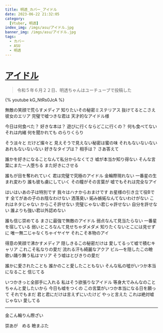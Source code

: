 ```yaml
---
title: 明透_カバー_アイドル
date: 2023-06-22 21:32:05
category:
  [Vtuber, 明透]
index_img: /imgs/asu/アイドル.jpg
banner_img: /imgs/asu/アイドル.jpg
tags:
  - カバー
  - ASU
  - 明透
---
```


<script src='/js/diy/resize-ifram.js'></script>

# [アイドル](https://www.youtube.com/watch?v=ZRtdQ81jPUQ)

> 令和５年６月２２日、明透ちゃんはユーチューブで投稿した

{% youtube kG_NtRs0JcA %}

無敵の笑顔で荒らすメディア
知りたいその秘密ミステリアス
抜けてるとこさえ彼女のエリア
完璧で嘘つきな君は
天才的なアイドル様

今日は何食べた？
好きな本は？
遊びに行くならどこに行くの？
何も食べてない
それは内緒
何を聞かれても
のらりくらり

そう淡々と
だけど燦々と
見えそうで見えない秘密は蜜の味
それもないないない
あれもないないない
好きなタイプは？
相手は？
さあ答えて

誰かを好きになることなんて私分からなくてさ
嘘が本当か知り得ない
そんな言葉にまた一人堕ちる
また好きにさせる

誰もが目を奪われていく
君は完璧で究極のアイドル
金輪際現れない
一番星の生まれ変わり
誰も彼も虜にしていく
その瞳がその言葉が
嘘でもそれは完全なアイ

はいはいあの子は特別です
我々はハナからおまけです
お星様の引き立て役Bです
全てがあの子のお陰なわけない
洒落臭い
妬み嫉妬なんてないわけがない
これはネタじゃない
からこそ許せない
完璧じゃない君じゃ許せない
自分を許せない
誰よりも強い君以外認めない

誰も信じ崇めてる
まさに最強で無敵のアイドル
弱点なんて見当たらない
一番星を宿している
弱いところなんて見せちゃダメダメ
知りたくないとこには見せずに
唯一無二じゃなくちゃイヤイヤ
それこそ本物のアイ

得意の笑顔で沸かすメディア
隠しきるこの秘密だけは
愛してるって嘘で積むキャリア
これこそ私なりの愛だ
流れる汗も綺麗なアクア
ビル―を隠したこの瞼
歌い踊り舞う私はマリア
そう嘘はとびきりの愛だ

誰かに愛されたことも
誰かのこと愛したこともない
そんな私の噓がいつか本当になること
信じてる

いつかきっと全部手に入れる
私はそう欲張りなアイドル
等身大でみんなのこと
ちゃんと愛したいから
今日も嘘をつくの
この言葉がいつか本当になる日を願って
それでもまだ
君と君にだけは言えずにいたけど
やっと言えた
これは絶対嘘じゃない
愛してる

- - -

金こん輪りん際ざい


崇あが　める
瞼まぶた